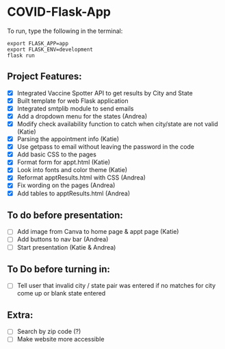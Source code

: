 # COVID-Flask-App
To run, type the following in the terminal:

`export FLASK_APP=app`  
`export FLASK_ENV=development`  
`flask run`  

## Project Features: 
- [X] Integrated Vaccine Spotter API to get results by City and State 
- [X] Built template for web Flask application 
- [X] Integrated smtplib module to send emails 
- [X] Add a dropdown menu for the states (Andrea)
- [X] Modify check availability function to catch when city/state are not valid (Katie)
- [X] Parsing the appointment info (Katie)
- [X] Use getpass to email without leaving the password in the code
- [X] Add basic CSS to the pages 
- [X] Format form for appt.html (Katie)
- [X] Look into fonts and color theme (Katie)
- [X] Reformat apptResults.html with CSS (Andrea)
- [X] Fix wording on the pages (Andrea)
- [X] Add tables to apptResults.html (Andrea)

## To do before presentation: 
- [ ] Add image from Canva to home page & appt page (Katie)
- [ ] Add buttons to nav bar (Andrea)
- [ ] Start presentation (Katie & Andrea)

## To Do before turning in: 
- [ ] Tell user that invalid city / state pair was entered if no matches for city come up or blank state entered

## Extra: 
- [ ] Search by zip code (?)
- [ ] Make website more accessible